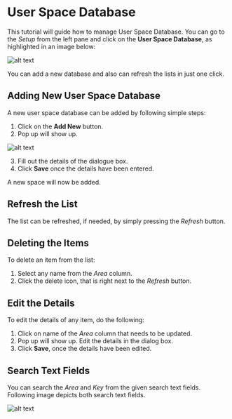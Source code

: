 # User Space Database

This tutorial will guide how to manage User Space Database. You can go to the *Setup* from the left pane and click on the **User Space Database**, as highlighted in an image below:

![alt text][user-space-img-1]

You can add a new database and also can refresh the lists in just one click.

## Adding New User Space Database

A new user space database can be added by following simple steps:
1. Click on the **Add New** button.
2.	Pop up will show up.

![alt text][user-space-img-2]

3.	Fill out the details of the dialogue box.
4.	Click **Save** once the details have been entered.

A new space will now be added.

## Refresh the List

The list can be refreshed, if needed, by simply pressing the *Refresh* button.

## Deleting the Items

To delete an item from the list:
1. Select any name from the *Area* column.
2. Click the delete icon, that is right next to the *Refresh* button.

## Edit the Details

To edit the details of any item, do the following:
1. Click on name of the *Area* column that needs to be updated.
2. Pop up will show up. Edit the details in the dialog box.
3. Click **Save**, once the details have been edited.

## Search Text Fields

You can search the *Area* and *Key* from the given search text fields.
Following image depicts both search text fields.

![alt text][user-space-img-3]

[user-space-img-1]: https://raw.githubusercontent.com/digipigeon/connexcs-user-docs/master/img/user-space-img-1.png "user-space-img-1"
[user-space-img-2]: https://raw.githubusercontent.com/digipigeon/connexcs-user-docs/master/img/user-space-img-2.png "user-space-img-2"
[user-space-img-3]: https://raw.githubusercontent.com/digipigeon/connexcs-user-docs/master/img/user-space-img-3.png "user-space-img-3"
